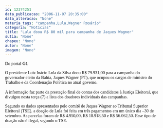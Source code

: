 ```yaml
---
id: 12374251
data_publicacao: "2006-11-07 20:35:00"
data_alteracao: "None"
materia_tags: "campanha,Lula,Wagner Rosário"
categoria: "Notícias"
title: "Lula doou R$ 80 mil para campanha de Jaques Wagner"
sutia: "None"
chapeu: "None"
autor: "None"
imagem: "None"
---
```

<p><P><FONT face=Verdana>Do portal <STRONG>G1</STRONG></FONT></P></p>
<p><P><FONT face=Verdana>O presidente Luiz&nbsp;Inácio Lula da Silva doou&nbsp;R$ 79.931,00 para a campanha do governador eleito da Bahia, Jaques Wagner (PT),&nbsp;que ocupou os cargos de ministro do Trabalho e da Coordenação Pol?tica no atual governo.<BR>&nbsp;<BR>A informação faz parte da prestação final de contas dos candidatos à Justiça Eleitoral, que divulgou nesta terça (7) a lista dos doadores individuais das campanhas.</FONT></P></p>
<p><P><FONT face=Verdana>Segundo os dados apresentados pelo comitê de Jaques Wagner ao Tribunal Superior Eleitoral (TSE), a doação de Lula foi feita em três pagamentos em um único dia –30 de setembro. As parcelas foram de R$ 4.950,00, R$ 18.918,50 e R$ 56.062,50. Esse tipo de doação não é ilegal, segundo o TSE.</FONT></P> </p>
